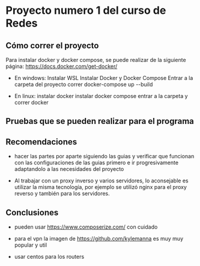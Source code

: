 # Proyecto numero 1 del curso de Redes

## Cómo correr el proyecto

Para instalar docker y docker compose, se puede realizar de la siguiente página: <https://docs.docker.com/get-docker/>

- En windows:
    Instalar WSL
    Instalar Docker y Docker Compose
    Entrar a la carpeta del proyecto
    correr docker-compose up --build

- En linux:
    instalar docker
    instalar docker compose
    entrar a la carpeta y correr docker

## Pruebas que se pueden realizar para el programa

## Recomendaciones

- hacer las partes por aparte siguiendo las guias y verificar que funcionan con las configuraciones de las guias primero e ir progresivamente adaptandolo a las necesidades del proyecto

- Al trabajar con un proxy inverso y varios servidores, lo aconsejable es utilizar la misma tecnología, por ejemplo se utilizó nginx para el proxy reverso y también para los servidores.

## Conclusiones

- pueden usar <https://www.composerize.com/> con cuidado

- para el vpn la imagen de <https://github.com/kylemanna> es muy muy popular y util

- usar centos para los routers
